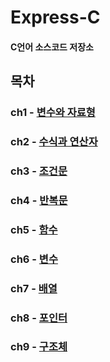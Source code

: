 # Express-C
#### C언어 소스코드 저장소

## 목차
### ch1 - [변수와 자료형](https://github.com/BangYunseo/TIL/blob/main/Language/C/ch1_DataType.md)
### ch2 - [수식과 연산자](https://github.com/BangYunseo/TIL/blob/main/Language/C/ch2_ExpressionAndOperator.md)
### ch3 - [조건문](https://github.com/BangYunseo/TIL/blob/main/Language/C/ch3_ConditionalStatements.md)
### ch4 - [반복문](https://github.com/BangYunseo/TIL/blob/main/Language/C/ch4_Loop.md)
### ch5 - [함수](https://github.com/BangYunseo/TIL/blob/main/Language/C/ch5_Function.md)
### ch6 - [변수](https://github.com/BangYunseo/TIL/blob/main/Language/C/ch6_Variable.md)
### ch7 - [배열](https://github.com/BangYunseo/TIL/blob/main/Language/C/ch7_Array.md)
### ch8 - [포인터](https://github.com/BangYunseo/TIL/blob/main/Language/C/ch8_Pointer.md)
### ch9 - [구조체](https://github.com/BangYunseo/TIL/blob/main/Language/C/ch9_Struct.md)
